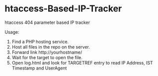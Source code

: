 # htaccess-Based-IP-Tracker
htaccess 404 parameter based IP tracker

Usage:

1.    Find a PHP hosting service.
2.    Host all files in the repo on the server.
3.    Forward link http://yourhostname/<TARGETREF>
4.    Wait for the target to open the file.
5.    Open log.html and look for TARGETREF entry to read IP Address, IST Timestamp and UserAgent 
 
